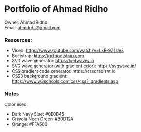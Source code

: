 # Portfolio of Ahmad Ridho

Owner: Ahmad Ridho<br/>
Email: ahmdrdo@gmail.com

### Resources:

- Video: https://www.youtube.com/watch?v=LkR-9Z1sle8
- Bootstrap: https://getbootstrap.com
- SVG wave generator: https://getwaves.io
- SVG wave generator (with gradient color): https://svgwave.in/
- CSS gradient code generator: https://cssgradient.io
- CSS3 background gradient: https://www.w3schools.com/css/css3_gradients.asp

### Notes

Color used:

- Dark Navy Blue: #0B0B45
- Crayola Neon Green: #B0D12A
- Orange: #FFA500
